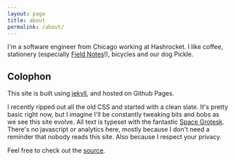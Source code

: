 ```yaml
---
layout: page
title: about
permalink: /about/
---
```


I'm a software engineer from Chicago working at Hashrocket. I like coffee,
stationery (especially [Field Notes][field_notes]!), bicycles and our dog
Pickle.

## Colophon

This site is built using [jekyll][jekyll], and hosted on Github Pages.

I recently ripped out all the old CSS and started with a clean slate. It's
pretty basic right now, but I imagine I'll be constantly tweaking bits and bobs
as we see this site evolve. All text is typeset with the fantastic [Space
Grotesk][space_grotesk]. There's no javascript or analytics here, mostly
because I don't need a reminder that nobody reads this site. Also because I
respect your privacy.

Feel free to check out the [source][source].

[field_notes]: https://fieldnotesbrand.com/
[jekyll]: https://jekyllrb.com/
[source]: https://github.com/ayunker/ayunker.github.io
[space_grotesk]: https://fonts.floriankarsten.com/space-grotesk
